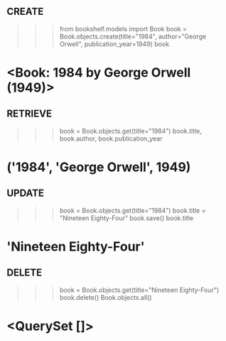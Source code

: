 ## CREATE
>>> from bookshelf.models import Book
>>> book = Book.objects.create(title="1984", author="George Orwell", publication_year=1949)
>>> book
# <Book: 1984 by George Orwell (1949)>

## RETRIEVE
>>> book = Book.objects.get(title="1984")
>>> book.title, book.author, book.publication_year
# ('1984', 'George Orwell', 1949)

## UPDATE
>>> book = Book.objects.get(title="1984")
>>> book.title = "Nineteen Eighty-Four"
>>> book.save()
>>> book.title
# 'Nineteen Eighty-Four'

## DELETE
>>> book = Book.objects.get(title="Nineteen Eighty-Four")
>>> book.delete()
>>> Book.objects.all()
# <QuerySet []>

